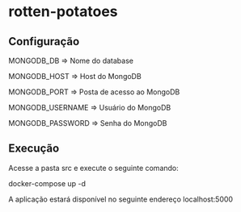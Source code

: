 # rotten-potatoes

## Configuração

MONGODB_DB => Nome do database

MONGODB_HOST => Host do MongoDB

MONGODB_PORT => Posta de acesso ao MongoDB

MONGODB_USERNAME => Usuário do MongoDB

MONGODB_PASSWORD => Senha do MongoDB

## Execução

<p>Acesse a pasta src e execute o seguinte comando:</p>
<p>docker-compose up -d</p>
<p>A aplicação estará disponível no seguinte endereço localhost:5000</p>
